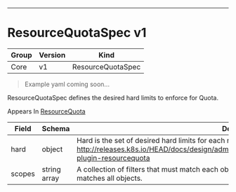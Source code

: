 

-----------
# ResourceQuotaSpec v1

Group        | Version     | Kind
------------ | ---------- | -----------
Core | v1 | ResourceQuotaSpec







> Example yaml coming soon...


ResourceQuotaSpec defines the desired hard limits to enforce for Quota.

<aside class="notice">
Appears In <a href="#resourcequota-v1">ResourceQuota</a> </aside>

Field        | Schema     | Description
------------ | ---------- | -----------
hard | object | Hard is the set of desired hard limits for each named resource. More info: http://releases.k8s.io/HEAD/docs/design/admission_control_resource_quota.md#admissioncontrol-plugin-resourcequota
scopes | string array | A collection of filters that must match each object tracked by a quota. If not specified, the quota matches all objects.






